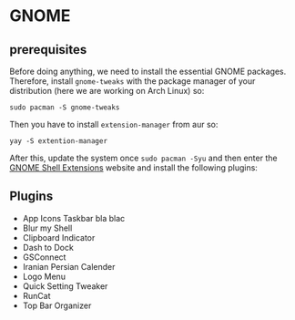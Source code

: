 GNOME 
======
## prerequisites
Before doing anything, we need to install the essential GNOME packages. Therefore, install ```gnome-tweaks``` with the package manager of your distribution (here we are working on Arch Linux) so:
```
sudo pacman -S gnome-tweaks
```
Then you have to install ```extension-manager``` from aur so:
```
yay -S extention-manager
```
After this, update the system once ``` sudo pacman -Syu ``` and then enter the [GNOME Shell Extensions](https://extensions.gnome.org/) website and install the following plugins:
## Plugins
+ App Icons Taskbar
bla blac  
+ Blur my Shell
+ Clipboard Indicator
+ Dash to Dock
+ GSConnect
+ Iranian Persian Calender
+ Logo Menu
+ Quick Setting Tweaker
+ RunCat
+ Top Bar Organizer
